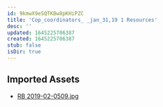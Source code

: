 ```yaml
---
id: 9kmwX9eSQTKBw8pKHiPZC
title: 'Cop_coordinators_ _jan_31,19 1 Resources'
desc: ''
updated: 1645225706387
created: 1645225706387
stub: false
isDir: true
---
```

## Imported Assets
- [RB 2019-02-0509.jpg](/assets/rb-2019-02-0509-lFcie1IZwCRC.jpg)
